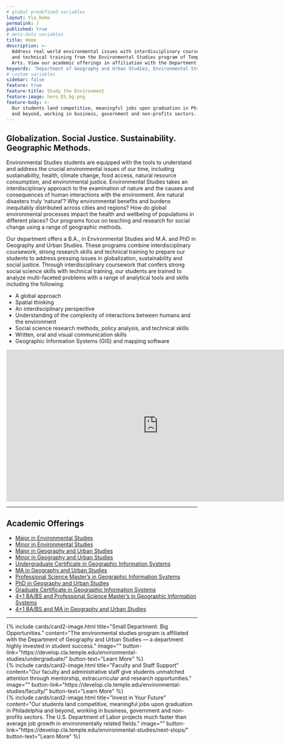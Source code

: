 ```yaml
---
# global predefined variables
layout: tla_home
permalink: /
published: true
# meta-data variables
title: Home
description: >-
  Address real world environmental issues with interdisciplinary coursework, strong research skills, 
  and technical training from the Environmental Studies program of Temple University’s College of Liberal 
  Arts. View our academic offerings in affiliation with the Department of Geography and Urban Studies.
keywords: 'Department of Geography and Urban Studies, Environmental Studies, academic offerings, Environmental Studies Program'
# custom variables
sidebar: false
feature: true
feature-title: Study the Environment
feature-image: hero_ES_bg.png
feature-body: >-
  Our students land competitive, meaningful jobs upon graduation in Philadelphia 
  and beyond, working in business, government and non-profits sectors.
---
```

## Globalization. Social Justice. Sustainability. Geographic Methods.
Environmental Studies students are equipped with the tools to understand and address the crucial environmental issues of our time, including sustainability, health, climate change, food access, natural resource consumption, and environmental justice. Environmental Studies takes an interdisciplinary approach to the examination of nature and the causes and consequences of human interactions with the environment. Are natural disasters truly ‘natural’? Why environmental benefits and burdens inequitably distributed across cities and regions? How do global environmental processes impact the health and wellbeing of populations in different places? Our programs focus on teaching and research for social change using a range of geographic methods.

Our department offers a B.A., in Environmental Studies and M.A. and PhD in Geography and Urban Studies. These programs combine interdisciplinary coursework, strong research skills and technical training to prepare our students to address pressing issues in globalization, sustainability and social justice.
Through interdisciplinary coursework that confers strong social science skills with technical training, our students are trained to analyze multi-faceted problems with a range of analytical tools and skills including the following:

- A global approach
- Spatial thinking
- An interdisciplinary perspective
- Understanding of the complexity of interactions between humans and the environment
- Social science research methods, policy analysis, and technical skills
- Written, oral and visual communication skills
- Geographic Information Systems (GIS) and mapping software
<div align="center"><iframe width="800" height="400" src="https://www.youtube.com/embed/ug_TJtS618A" frameborder="0" allow="autoplay; encrypted-media" allowfullscreen></iframe></div>

___

## Academic Offerings
- [Major in Environmental Studies](http://bulletin.temple.edu/undergraduate/liberal-arts/environmental-studies/ba-environmental-studies/)
- [Minor in Environmental Studies](http://bulletin.temple.edu/undergraduate/liberal-arts/environmental-studies/ba-environmental-studies/)
- [Major in Geography and Urban Studies](http://bulletin.temple.edu/undergraduate/liberal-arts/geography-urban-studies/ba-geography-urban-studies/)
- [Minor in Geography and Urban Studies](http://bulletin.temple.edu/undergraduate/liberal-arts/geography-urban-studies/minor-geography-urban-studies/)
- [Undergraduate Certificate in Geographic Information Systems](http://bulletin.temple.edu/undergraduate/liberal-arts/geography-urban-studies/certificate-geographic-information-systems/)
- [MA in Geography and Urban Studies](http://bulletin.temple.edu/graduate/scd/cla/geography-urban-studies-ma/)
- [Professional Science Master’s in Geographic Information Systems](http://bulletin.temple.edu/graduate/scd/cla/geographic-information-systems-psm/)
- [PhD in Geography and Urban Studies](http://bulletin.temple.edu/graduate/scd/cla/geography-urban-studies-phd/)
- [Graduate Certificate in Geographic Information Systems](http://bulletin.temple.edu/graduate/scd/cla/geographic-information-systems-certificate/)
- [4+1 BA/BS and Professional Science Master’s in Geographic Information Systems](/undergraduate#accelerated-degree-offerings-4-1/)
- [4+1 BA/BS and MA in Geography and Urban Studies](/undergraduate#accelerated-degree-offerings-4-1/)

___

<div class="row row-wide">
  <div class="col m12 l4">{% include cards/card2-image.html
    title="Small Department. Big Opportunities."
    content="The environmental studies program is affiliated with the Department of Geography and Urban Studies — a department highly invested in student success."
    image=""
    button-link="https://develop.cla.temple.edu/environmental-studies/undergraduate/"
    button-text="Learn More" %}
  </div>
  <div class="row row-wide">
    <div class="col m12 l4">{% include cards/card2-image.html
      title="Faculty and Staff Support"
      content="Our faculty and administrative staff give students unmatched attention through mentorship, extracurricular and research opportunities."
      image=""
      button-link="https://develop.cla.temple.edu/environmental-studies/faculty/"
      button-text="Learn More" %}
    </div>
    <div class="row row-wide">
      <div class="col m12 l4">{% include cards/card2-image.html
        title="Invest in Your Future"
        content="Our students land competitive, meaningful jobs upon graduation in Philadelphia and beyond, working in business, government and non-profits sectors. The U.S. Department of Labor projects much faster than average job growth in environmentally related fields."
        image=""
        button-link="https://develop.cla.temple.edu/environmental-studies/next-stops/"
        button-text="Learn More" %}
      </div>
</div>
